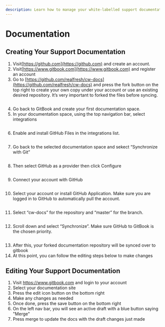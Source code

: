 ```yaml
---
description: Learn how to manage your white-labelled support documentation for your clients
---
```


# Documentation

## Creating Your Support Documentation

1. Visit[https://github.com](https://github.com) and create an account.
2. Visit[https://www.gitbook.com](https://www.gitbook.com) and register an account
3. Go to [https://github.com/realfresh/cw-docs](https://github.com/realfresh/cw-docs) and press the fork button on the top right to create your own copy under your account or use an existing desired repository. It’s very important to forked the files before syncing.

<figure><img src="../.gitbook/assets/Screenshot 2023-08-23 at 12.38.03 PM (1).png" alt=""><figcaption></figcaption></figure>

4. Go back to GitBook and create your first documentation space.
5. In your documentation space, using the top navigation bar, select integrations

<figure><img src="../.gitbook/assets/Screenshot 2023-08-23 at 12.34.14 PM.png" alt=""><figcaption></figcaption></figure>

6. Enable and install GitHub Files in the integrations list.

<figure><img src="../.gitbook/assets/Screenshot 2023-08-23 at 12.35.30 PM.png" alt=""><figcaption></figcaption></figure>

7. Go back to the selected documentation space and sekect “Synchronize with Git”

<figure><img src="../.gitbook/assets/Screenshot 2023-08-23 at 1.25.34 PM.png" alt=""><figcaption></figcaption></figure>

8. Then select GitHub as a provider then click Configure

<figure><img src="../.gitbook/assets/Screenshot 2023-08-23 at 1.29.17 PM.png" alt=""><figcaption></figcaption></figure>

9. Connect your account with GitHub

<figure><img src="../.gitbook/assets/Screenshot 2023-08-23 at 1.30.12 PM.png" alt=""><figcaption></figcaption></figure>

10. Select your account or install GitHub Application. Make sure you are logged in to GitHub to automatically pull the account.

<figure><img src="../.gitbook/assets/Screenshot 2023-08-23 at 1.33.36 PM.png" alt=""><figcaption></figcaption></figure>

11. Select “cw-docs” for the repository and “master” for the branch.

<figure><img src="../.gitbook/assets/Screenshot 2023-08-23 at 1.36.45 PM.png" alt=""><figcaption></figcaption></figure>

12. Scroll down and select “Synchronize”. Make sure GitHub to GitBook is the chosen priority.

<figure><img src="../.gitbook/assets/Screenshot 2023-08-23 at 1.40.04 PM (1).png" alt=""><figcaption></figcaption></figure>

13. After this, your forked documentation repository will be synced over to gitbook
14. At this point, you can follow the editing steps below to make changes

##

## Editing Your Support Documentation

1. Visit https://www.gitbook.com and login to your account
2. Select your documentation site
3. Press the edit icon button on the bottom right
4. Make any changes as needed
5. Once done, press the save button on the bottom right
6. On the left nav bar, you will see an active draft with a blue button saying "Merge"
7. Press merge to update the docs with the draft changes just made

